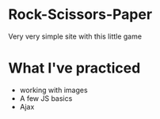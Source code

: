 # Rock-Scissors-Paper
Very very simple site with this little game

# What I've practiced
- working with images
- A few JS basics
- Ajax
